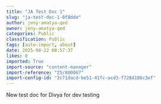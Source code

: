 ```yaml
---
title: "JA Test Doc 1"
slug: "ja-test-doc-1-0f8dde"
author: jeny-amatya-qed
owner: jeny-amatya-qed
categories: Public
classification: Public
tags: [auto-import, about]
date: 2025-08-22 00:57:37
likes: 0
imported: True 
import-source: "content-manager"
import-reference: "25/800067"
import-config-id: "2c71dacd-be51-41fc-acd3-f7284186c3ef"
---
```


New test doc for Divya for dev testing
